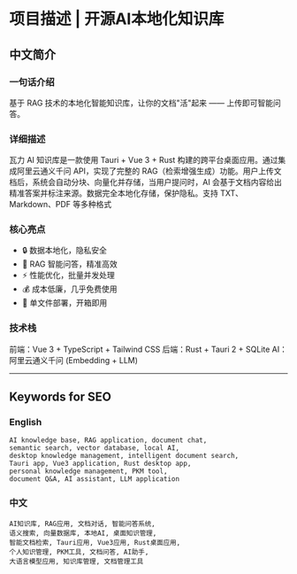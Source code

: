 # 项目描述 | 开源AI本地化知识库

## 中文简介

### 一句话介绍
基于 RAG 技术的本地化智能知识库，让你的文档"活"起来 —— 上传即可智能问答。

### 详细描述
瓦力 AI 知识库是一款使用 Tauri + Vue 3 + Rust 构建的跨平台桌面应用。通过集成阿里云通义千问 API，实现了完整的 RAG（检索增强生成）功能。用户上传文档后，系统会自动分块、向量化并存储，当用户提问时，AI 会基于文档内容给出精准答案并标注来源。数据完全本地化存储，保护隐私。支持 TXT、Markdown、PDF 等多种格式

### 核心亮点
- 🔒 数据本地化，隐私安全
- 🧠 RAG 智能问答，精准高效  
- ⚡ 性能优化，批量并发处理
- 💰 成本低廉，几乎免费使用
- 🚀 单文件部署，开箱即用

### 技术栈
前端：Vue 3 + TypeScript + Tailwind CSS
后端：Rust + Tauri 2 + SQLite
AI：阿里云通义千问 (Embedding + LLM)

---



## Keywords for SEO

### English
```
AI knowledge base, RAG application, document chat, 
semantic search, vector database, local AI, 
desktop knowledge management, intelligent document search,
Tauri app, Vue3 application, Rust desktop app,
personal knowledge management, PKM tool,
document Q&A, AI assistant, LLM application
```

### 中文
```
AI知识库, RAG应用, 文档对话, 智能问答系统,
语义搜索, 向量数据库, 本地AI, 桌面知识管理,
智能文档检索, Tauri应用, Vue3应用, Rust桌面应用,
个人知识管理, PKM工具, 文档问答, AI助手, 
大语言模型应用, 知识库管理, 文档管理工具
```

